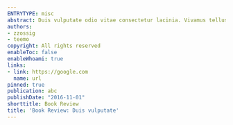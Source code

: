 ```yaml
---
ENTRYTYPE: misc
abstract: Duis vulputate odio vitae consectetur lacinia. Vivamus tellus nisi, hendrerit eget tortor eget, rutrum lobortis tellus. Donec convallis scelerisque egestas. Vestibulum ex urna, commodo at interdum vitae, malesuada id arcu. Praesent et enim libero. Proin et felis nisi. Duis imperdiet placerat dapibus.
authors:
- zzossig
- teemo
copyright: All rights reserved
enableToc: false
enableWhoami: true
links:
- link: https://google.com
  name: url
pinned: true
publication: abc
publishDate: "2016-11-01"
shorttitle: Book Review
title: 'Book Review: Duis vulputate'
---
```

